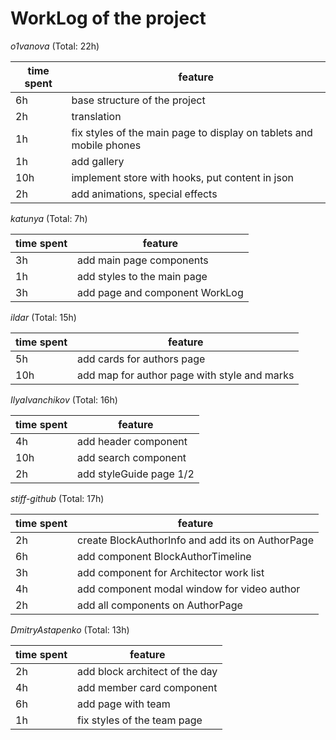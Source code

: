 # WorkLog of the project

_o1vanova_ (Total: 22h)

| time spent | feature                                                             |
| ---------- | ------------------------------------------------------------------- |
| 6h         | base structure of the project                                       |
| 2h         | translation                                                         |
| 1h         | fix styles of the main page to display on tablets and mobile phones |
| 1h         | add gallery                                                         |
| 10h        | implement store with hooks, put content in json                     |
| 2h         | add animations, special effects                                     |

_katunya_ (Total: 7h)

| time spent | feature                        |
| ---------- | ------------------------------ |
| 3h         | add main page components       |
| 1h         | add styles to the main page    |
| 3h         | add page and component WorkLog |

_ildar_ (Total: 15h)

| time spent | feature                                      |
| ---------- | -------------------------------------------- |
| 5h         | add cards for authors page                   |
| 10h        | add map for author page with style and marks |

_IlyaIvanchikov_ (Total: 16h)

| time spent | feature              |
| ---------- | -------------------- |
| 4h         | add header component |
| 10h        | add search component |
| 2h         | add styleGuide page 1/2 |

_stiff-github_ (Total: 17h)

| time spent | feature                                                             |
| ---------- | ------------------------------------------------------------------- |
| 2h         | create BlockAuthorInfo and add its on AuthorPage                    |
| 6h         | add component BlockAuthorTimeline                                   |
| 3h         | add component for Architector work list                             |
| 4h         | add component modal window for video author                         |
| 2h         | add all components on AuthorPage                                    |

_DmitryAstapenko_ (Total: 13h)

| time spent | feature                                                             |
| ---------- | ------------------------------------------------------------------- |
| 2h         | add block architect of the day                                      |
| 4h         | add member card component                                           |
| 6h         | add page with team                                                  |
| 1h         | fix styles of the team page                                         | 
